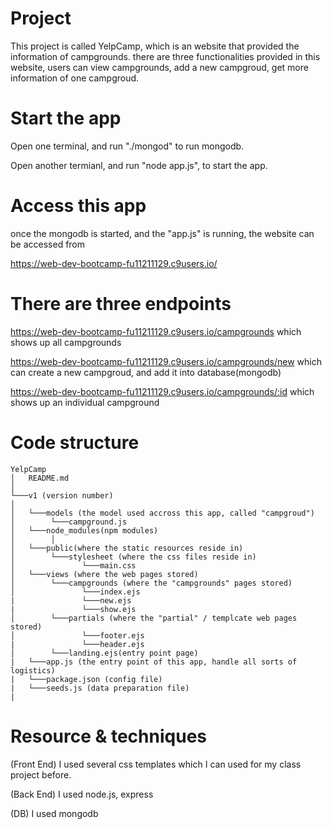 # Project
This project is called YelpCamp, which is an website that provided the information of campgrounds.
there are three functionalities provided in this website, users can view campgrounds, add a new campgroud, get more information of one campgroud.

# Start the app
Open one terminal, and run "./mongod" to run mongodb.

Open another termianl, and run "node app.js", to start the app.

# Access this app
once the mongodb is started, and the "app.js" is running, the website can be accessed from 

https://web-dev-bootcamp-fu11211129.c9users.io/

# There are three endpoints
https://web-dev-bootcamp-fu11211129.c9users.io/campgrounds
which shows up all campgrounds

https://web-dev-bootcamp-fu11211129.c9users.io/campgrounds/new
which can create a new campgroud, and add it into database(mongodb)

https://web-dev-bootcamp-fu11211129.c9users.io/campgrounds/:id
which shows up an individual campground

# Code structure
```
YelpCamp
│   README.md
│
└───v1 (version number)
│   
│   └───models (the model used accross this app, called "campgroud")
│        └───campground.js
│   └───node_modules(npm modules)
│        │  
│   └───public(where the static resources reside in)
│        └───stylesheet (where the css files reside in)
│               └───main.css
│   └───views (where the web pages stored)
│        └───campgrounds (where the "campgrounds" pages stored)
│               └───index.ejs
|               └───new.ejs
|               └───show.ejs
│        └───partials (where the "partial" / templcate web pages stored)
│               └───footer.ejs
|               └───header.ejs
│        └───landing.ejs(entry point page)
|   └───app.js (the entry point of this app, handle all sorts of logistics)
|   └───package.json (config file)
|   └───seeds.js (data preparation file)
|
```


# Resource & techniques
(Front End) I used several css templates which I can used for my class project before.

(Back End) I used node.js, express

(DB) I used mongodb